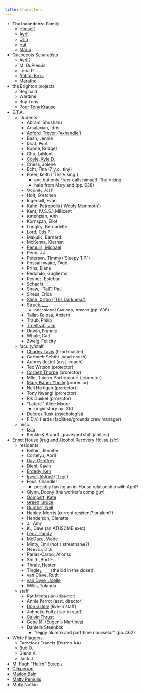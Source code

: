 ```yaml
--- 
title: Characters
---
```


* The Incandenza Family
  * [Himself](/characters/Himself)
  * [Avril](/characters/Avril)
  * [Orin](/characters/Orin)
  * [Hal](/characters/Hal)
  * [Mario](/characters/Mario)
* Quebecois Separatists
  * Avril?
  * M. DuPlessis 
  * Luria P.--
  * [Antitoi Bros.](/characters/Antitoi_Brothers)
  * [Marathe](/characters/Marathe)
* the Brighton projects
  * Reginald
  * Wardine
  * Roy Tony
  * [Poor Tony Krause](/characters/Poor_Tony)
* E.T.A.
  * students
    * Abram, Shoshana
    * Arsalanian, Idris
    * [Axford, Trevor ('Axhandle')](/characters/Axford)
    * Bash, Jennie
    * Blott, Kent
    * Boone, Bridget
    * Chu, LaMont
    * [Coyle, Kyle D.](/characters/Coyle)
    * Criess, Jolene
    * Echt, Tina (7 y.o., tiny)
    * Freer, Keith ('The Viking')
      * and but only Freer calls himself 'The Viking'
      * hails from Maryland (pp. 638)
    * Gopnik, Josh
    * Holt, Gretchen
    * Ingersoll, Evan
    * Kahn, Petropolis ('Wooly Mammoth')
    * Kent, (U.S.S.) Millicent
    * Kittenplan, Ann
    * Kornspan, Eliot
    * Longley, Bernadette
    * Lord, Otis P.
    * Makulic, Barnard
    * McKenna, Kiernan
    * [Pemulis, Michael](/characters/Pemulis)
    * Penn, J.J.
    * Peterson, Timmy ('Sleepy T.P.')
    * Possalthwaite, Todd
    * Prins, Diane
    * Redondo, Guglielmo
    * Reynes, Esteban
    * [Schacht, ___](/characters/Schacht)
    * Shaw, ('Tall') Paul
    * Siress, Erica
    * [Stice, Ortho ('The Darkness')](/characters/Ortho)
    * [Struck, ___](/characters/Struck)
      * ocassional Sox cap, braces (pp. 638)
    * Tallat-Kelpsa, Andern
    * Traub, Philip
    * [Troeltsch, Jim](/characters/Jim_Troeltsch)
    * Unwin, Frannie
    * Whale, Carl
    * Zweig, Felicity
  * faculty/staff
    * [Charles Tavis](/characters/CT) (head master)
    * Gerhardt Schtitt (head coach)
    * Aubrey deLint (asst. coach)
    * Tex Watson (prorector)
    * [Corbett Thorpe](/characters/Corbett_Thorpe) (prorector)
    * Mlle. Thierry Poutrincourt (prorector)
    * [Mary Esther Thode](/characters/Mary_Esther_Thode) (prorector)
    * Neil Hartigan (prorector)
    * Tony Nwangi (prorector)
    * Rik Dunkel (prorector)
    * "Lateral" Alice Moore
      * origin story pp. 310
    * Dolores Rusk (psychologist)
    * F.D.V. Harde (facilities/grounds crew manager)
  * misc.
    * [Lyle](/characters/Lyle)
    * Kenkle &amp; Brandt (graveyard shift janitors)
* Ennet House Drug and Alcohol Recovery House (*sic*)
  * residents
    * Belbin, Jennifer
    * Cortelyu, April
    * [Day, Geoffrey](/characters/Geoffrey_Day)
    * Diehl, Gavin
    * [Erdedy, Ken](/characters/Erdedy)
    * [Ewell, Eldred ('Tiny')](/characters/Tiny_Ewell)
    * Foss, Chandler
      * possibly having an in-House relationship with April?
    * Glynn, Doony (the worker's comp guy)
    * [Gompert, Kate](/characters/Kate_Gompert)
    * [Green, Bruce](/characters/Bruce_Green)
    * [Gunther, Nell](/characters/Nell_Gunther)
    * Hanley, Morris (current resident? or alum?)
    * Henderson, Clenette
    * J., Amy
    * K., Dave (an ATHSCME exec)
    * [Lenz, Randy](/characters/Randy_Lenz)
    * McDade, Wade
    * Minty, Emil (*not* a streetname?)
    * Neaves, Didi
    * Parias-Carbo, Alfonso
    * Smith, Burt F.
    * Thrale, Hester
    * Tingley, ___ (the kid in the closet)
    * van Cleve, Ruth
    * [van Dyne, Joelle](/characters/Joelle)
    * Willis, Yolanda
  * staff
    * Pat Montesian (director)
    * Annie Parrot (asst. director)
    * [Don Gately](/characters/Don_Gately) (live-in staff)
    * Johnette Foltz (live-in staff)
    * [Calvin Thrust](/characters/Calvin_Thrust)
    * [Gene M.](/characters/Gene_M) (Eugenio Martinez)
    * Danielle Steenbok
      * "leggy alumna and part-time counselor" (pp. 462)
* White Flaggers
  * Ferocious Francis (Boston AA)
  * Bud O.
  * Glenn K.
  * Jack J.
* [M. Hugh "Helen" Steeply](/characters/Steeply)
* [Clipperton](/characters/Clipperton)
* [Marlon Bain](/characters/Marlon_Bain)
* [Matty Pemulis](/characters/Matty_Pemulis)
* Molly Notkin
